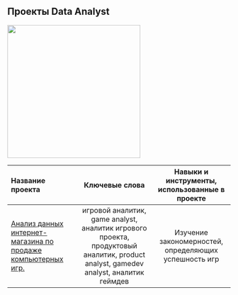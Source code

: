 <h2 align="left">Проекты Data Analyst </h2>
<img widht="100" height="300" src="https://www.blog.didm.in/wp-content/uploads/2021/03/Digital-Marketing-Analytics-scaled.jpg" style="max-width: 100%;">

Название проекта | Ключевые слова | Навыки и инструменты, использованные в проекте
:----------------|:------------:|:--------------------:|
[Анализ данных интернет-магазина по продаже компьютерных игр.](https://github.com/ZhenyaAkilova/Projects_data_analyst/blob/main/Анализ%20интернет-магазина%20по%20продаже%20компьютерных%20игр.ipynb)|игровой аналитик, game analyst, аналитик игрового проекта, продуктовый аналитик, product analyst, gamedev analyst, аналитик геймдев|Изучение закономерностей, определяющих успешность игр
